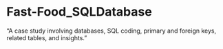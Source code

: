 # Fast-Food_SQLDatabase
“A case study involving databases, SQL coding, primary and foreign keys, related tables, and insights.”
